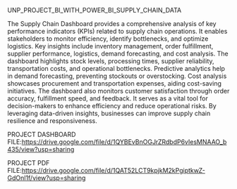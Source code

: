 UNP_PROJECT_BI_WITH_POWER_BI_SUPPLY_CHAIN_DATA

The Supply Chain Dashboard provides a comprehensive analysis of key performance indicators (KPIs) related to supply chain operations. It enables stakeholders to monitor efficiency, identify bottlenecks, and optimize logistics. Key insights include inventory management, order fulfillment, supplier performance, logistics, demand forecasting, and cost analysis. The dashboard highlights stock levels, processing times, supplier reliability, transportation costs, and operational bottlenecks. Predictive analytics help in demand forecasting, preventing stockouts or overstocking. Cost analysis showcases procurement and transportation expenses, aiding cost-saving initiatives. The dashboard also monitors customer satisfaction through order accuracy, fulfillment speed, and feedback. It serves as a vital tool for decision-makers to enhance efficiency and reduce operational risks. By leveraging data-driven insights, businesses can improve supply chain resilience and responsiveness.

PROJECT DASHBOARD FILE:https://drive.google.com/file/d/1QYBEvBnOGJrZRdbdP6vIesMNAAO_b435/view?usp=sharing

PROJECT PDF FILE:https://drive.google.com/file/d/1QAT52LCT9kpjkM2kPgiptkwZ-GdOnl1f/view?usp=sharing
